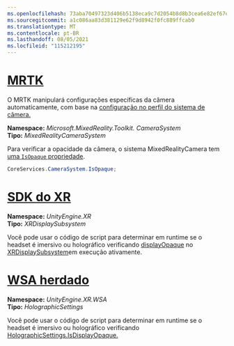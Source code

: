 ```yaml
---
ms.openlocfilehash: 73aba70497323d406b5138eca9c7d2054b8d8b3cea6e82ef67e962a21876c280
ms.sourcegitcommit: a1c086aa83d381129e62f9d8942f0fc889ffcab0
ms.translationtype: MT
ms.contentlocale: pt-BR
ms.lasthandoff: 08/05/2021
ms.locfileid: "115212195"
---
```

# <a name="mrtk"></a>[MRTK](#tab/mrtk)
<!-- NEVER CHANGE THE ABOVE LINE! -->

O MRTK manipulará configurações específicas da câmera automaticamente, com base na [configuração no perfil do sistema de câmera.](/windows/mixed-reality/mrtk-unity/features/camera-system/camera-system-overview#display-settings)

**Namespace:** *Microsoft.MixedReality.Toolkit. CameraSystem*<br>
**Tipo:** *MixedRealityCameraSystem*

Para verificar a opacidade da câmera, o sistema MixedRealityCamera tem [uma `IsOpaque` propriedade](/dotnet/api/microsoft.mixedreality.toolkit.camerasystem.mixedrealitycamerasystem.isopaque).

```cs
CoreServices.CameraSystem.IsOpaque;
```

# <a name="xr-sdk"></a>[SDK do XR](#tab/xr)
<!-- NEVER CHANGE THE ABOVE LINE! -->

**Namespace:** *UnityEngine.XR*<br>
**Tipo:** *XRDisplaySubsystem*

Você pode usar o código de script para determinar em runtime se o headset é imersivo ou holográfico verificando [displayOpaque](https://docs.unity3d.com/ScriptReference/XR.XRDisplaySubsystem-displayOpaque.html) no [XRDisplaySubsystem](https://docs.unity3d.com/ScriptReference/XR.XRDisplaySubsystem.html)em execução ativamente.

# <a name="legacy-wsa"></a>[WSA herdado](#tab/wsa)
<!-- NEVER CHANGE THE ABOVE LINE! -->

**Namespace:** *UnityEngine.XR.WSA*<br>
**Tipo:** *HolographicSettings*

Você pode usar o código de script para determinar em runtime se o headset é imersivo ou holográfico verificando [HolographicSettings.IsDisplayOpaque.](https://docs.unity3d.com/ScriptReference/XR.WSA.HolographicSettings.IsDisplayOpaque.html)
